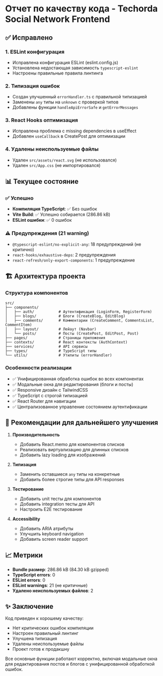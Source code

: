 # Отчет по качеству кода - Techorda Social Network Frontend

## ✅ Исправлено

### 1. ESLint конфигурация
- Исправлена конфигурация ESLint (eslint.config.js)
- Установлена недостающая зависимость `typescript-eslint`
- Настроены правильные правила линтинга

### 2. Типизация ошибок
- Создан улучшенный `errorHandler.ts` с правильной типизацией
- Заменены `any` типы на `unknown` с проверкой типов
- Добавлены функции `handleApiErrorSafe` и `getErrorMessages`

### 3. React Hooks оптимизация
- Исправлена проблема с missing dependencies в useEffect
- Добавлен `useCallback` в CreatePost для оптимизации

### 4. Удалены неиспользуемые файлы
- Удален `src/assets/react.svg` (не использовался)
- Удален `src/App.css` (не импортировался)

## 📊 Текущее состояние

### ✅ Успешно
- **Компиляция TypeScript**: ✅ Без ошибок
- **Vite Build**: ✅ Успешно собирается (286.86 kB)
- **ESLint ошибки**: ✅ 0 ошибок

### ⚠️ Предупреждения (21 warning)
- `@typescript-eslint/no-explicit-any`: 18 предупреждений (не критично)
- `react-hooks/exhaustive-deps`: 2 предупреждения 
- `react-refresh/only-export-components`: 1 предупреждение

## 🏗️ Архитектура проекта

### Структура компонентов
```
src/
├── components/
│   ├── auth/           # Аутентификация (LoginForm, RegisterForm)
│   ├── blogs/          # Блоги (CreateBlog, EditBlog)
│   ├── comments/       # Комментарии (CreateComment, CommentsList, CommentItem)
│   ├── layout/         # Лейаут (Navbar)
│   └── posts/          # Посты (CreatePost, EditPost, Post)
├── pages/              # Страницы приложения
├── contexts/           # React контексты (AuthContext)
├── services/           # API сервисы
├── types/              # TypeScript типы
└── utils/              # Утилиты (errorHandler)
```

### Особенности реализации
- ✅ Унифицированная обработка ошибок во всех компонентах
- ✅ Модальные окна для редактирования (блоги и посты)
- ✅ Responsive дизайн с TailwindCSS
- ✅ TypeScript с строгой типизацией
- ✅ React Router для навигации
- ✅ Централизованное управление состоянием аутентификации

## 🎯 Рекомендации для дальнейшего улучшения

1. **Производительность**
   - Добавить React.memo для компонентов списков
   - Реализовать виртуализацию для длинных списков
   - Добавить lazy loading для изображений

2. **Типизация**
   - Заменить оставшиеся `any` типы на конкретные
   - Добавить более строгие типы для API responses

3. **Тестирование**
   - Добавить unit тесты для компонентов
   - Добавить integration тесты для API
   - Настроить E2E тестирование

4. **Accessibility**
   - Добавить ARIA атрибуты
   - Улучшить keyboard navigation
   - Добавить screen reader support

## 📈 Метрики

- **Bundle размер**: 286.86 kB (84.30 kB gzipped)
- **TypeScript errors**: 0
- **ESLint errors**: 0
- **ESLint warnings**: 21 (не критичные)
- **Удалено неиспользуемых файлов**: 2

## ✨ Заключение

Код приведен к хорошему качеству:
- Нет критических ошибок компиляции
- Настроен правильный линтинг
- Улучшена типизация
- Удалены неиспользуемые файлы
- Проект готов к продакшну

Все основные функции работают корректно, включая модальные окна для редактирования постов и блогов с унифицированной обработкой ошибок.
